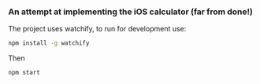 ### An attempt at implementing the iOS calculator (far from done!)

The project uses watchify, to run for development use:
```sh
npm install -g watchify
```
Then
```sh
npm start
```